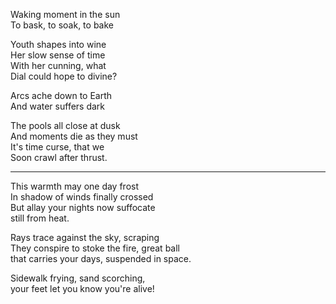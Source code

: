 Waking moment in the sun\
To bask, to soak, to bake

Youth shapes into wine\
Her slow sense of time\
With her cunning, what\
Dial could hope to divine?

Arcs ache down to Earth\
And water suffers dark

The pools all close at dusk\
And moments die as they must\
It's time curse, that we\
Soon crawl after thrust.

-----
This warmth may one day frost\
In shadow of winds finally crossed\
But allay your nights now suffocate\
still from heat.

Rays trace against the sky, scraping\
They conspire to stoke the fire, great ball\
that carries your days, suspended in space.

Sidewalk frying, sand scorching,\
your feet let you know you're alive!